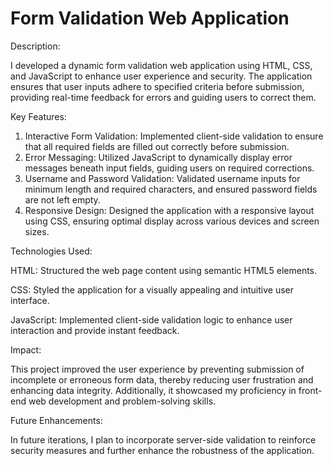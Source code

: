 # Form Validation Web Application

Description:

I developed a dynamic form validation web application using HTML, CSS, and JavaScript to enhance user experience and security. The application ensures that user inputs adhere to specified criteria before submission, providing real-time feedback for errors and guiding users to correct them.

Key Features:
1. Interactive Form Validation: Implemented client-side validation to ensure that all required fields are filled out correctly before submission.
2. Error Messaging: Utilized JavaScript to dynamically display error messages beneath input fields, guiding users on required corrections.
3. Username and Password Validation: Validated username inputs for minimum length and required characters, and ensured password fields are not left empty.
4. Responsive Design: Designed the application with a responsive layout using CSS, ensuring optimal display across various devices and screen sizes.

Technologies Used:

HTML: Structured the web page content using semantic HTML5 elements.

CSS: Styled the application for a visually appealing and intuitive user interface.

JavaScript: Implemented client-side validation logic to enhance user interaction and provide instant feedback.

Impact:

This project improved the user experience by preventing submission of incomplete or erroneous form data, thereby reducing user frustration and enhancing data integrity. Additionally, it showcased my proficiency in front-end web development and problem-solving skills.

Future Enhancements:

In future iterations, I plan to incorporate server-side validation to reinforce security measures and further enhance the robustness of the application.
